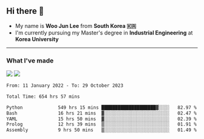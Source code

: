 ## Hi there 👋

- My name is **Woo Jun Lee** from **South Korea 🇰🇷**
- I'm currently pursuing my Master's degree in **Industrial Engineering** at **Korea University**

---

### What I've made

<a href="https://share.streamlit.io/tomtom1103/kuiai_hackathon_2022/main/JL_app.py"><img src="https://img.shields.io/badge/Journey Lee-161B22?style=for-the-badge&logo=streamlit&logoColor=FF4B4B"/></a> <a href="https://jeon-100.github.io/Dangzang/"><img src="https://img.shields.io/badge/당신을 위한 장학금, 당장!-161B22?style=for-the-badge&logo=react&logoColor=#61DAFB"/></a>

<!--START_SECTION:waka-->

```txt
From: 11 January 2022 - To: 29 October 2023

Total Time: 654 hrs 57 mins

Python             549 hrs 15 mins ████████████████████▓░░░░   82.97 %
Bash               16 hrs 21 mins  ▓░░░░░░░░░░░░░░░░░░░░░░░░   02.47 %
YAML               15 hrs 50 mins  ▓░░░░░░░░░░░░░░░░░░░░░░░░   02.39 %
Prolog             12 hrs 39 mins  ▒░░░░░░░░░░░░░░░░░░░░░░░░   01.91 %
Assembly           9 hrs 50 mins   ▒░░░░░░░░░░░░░░░░░░░░░░░░   01.49 %
```

<!--END_SECTION:waka-->

